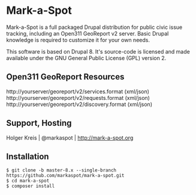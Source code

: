 # Mark-a-Spot

Mark-a-Spot is a full packaged Drupal distribution for public civic issue tracking, including an Open311 GeoReport v2 server. Basic Drupal knowledge is required to 
customize it for your own needs.

This software is based on Drupal 8. 
It's source-code is licensed and made available under the GNU General Public License (GPL) version 2.

## Open311 GeoReport Resources
http://yourserver/georeport/v2/services.format (xml/json)
http://yourserver/georeport/v2/requests.format (xml/json)
http://yourserver/georeport/v2/discovery.format (xml/json)

## Support, Hosting
Holger Kreis | @markaspot | http://mark-a-spot.org

## Installation

```
$ git clone -b master-8.x --single-branch https://github.com/markaspot/mark-a-spot.git
$ cd mark-a-spot
$ composer install
```